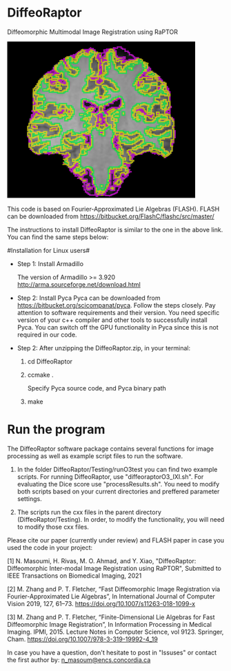 # DiffeoRaptor
Diffeomorphic Multimodal Image Registration using RaPTOR

![alt text](https://github.com/nimamasoumi/DiffeoRaptor/blob/main/brain.png?raw=true)

This code is based on Fourier-Approximated Lie Algebras (FLASH). FLASH can be downloaded from https://bitbucket.org/FlashC/flashc/src/master/

The instructions to install DiffeoRaptor is similar to the one in the above link. You can find the same steps below:

#Installation for Linux users#

- Step 1:
  Install Armadillo
  
  The version of Armadillo >= 3.920
  http://arma.sourceforge.net/download.html

- Step 2:
  Install Pyca
  Pyca can be downloaded from https://bitbucket.org/scicompanat/pyca. 
  Follow the steps closely. Pay attention to software requirements and their version.
  You need specific version of your c++ compiler and other tools to successfully install Pyca.
  You can switch off the GPU functionality in Pyca since this is not required in our 
  code. 


- Step 2:
  After unzipping the DiffeoRaptor.zip, in your terminal:
  
  1) cd DiffeoRaptor
  
  2) ccmake .
  
     Specify Pyca source code, and Pyca binary path

  3) make 

# Run the program #

The DiffeoRaptor software package contains several functions for image processing as well as example script files to run the software.

1) In the folder DiffeoRaptor/Testing/runO3test you can find two example scripts. For running DiffeoRaptor, use "diffeoraptorO3_IXI.sh". For evaluating the Dice score use "processResults.sh". You need to modify both scripts based on your current directories and preffered parameter settings.

2) The scripts run the cxx files in the parent directory (DiffeoRaptor/Testing). In order, to modify the functionality, you will need to modify those cxx files.

Please cite our paper (currently under review) and FLASH paper in case you used the code in your project:

[1] N. Masoumi, H. Rivas, M. O. Ahmad, and Y. Xiao, "DiffeoRaptor: Diffeomorphic Inter-modal Image Registration using RaPTOR", Submitted to IEEE Transactions on Biomedical Imaging, 2021

[2] M. Zhang and P. T. Fletcher, “Fast Diffeomorphic Image Registration via Fourier-Approximated Lie Algebras”, In International Journal of Computer Vision 2019, 127, 61–73. https://doi.org/10.1007/s11263-018-1099-x

[3] M. Zhang and P. T. Fletcher, “Finite-Dimensional Lie Algebras for Fast Diffeomorphic Image Registration”, In Information Processing in Medical Imaging. IPMI, 2015. Lecture Notes in Computer Science, vol 9123. Springer, Cham. https://doi.org/10.1007/978-3-319-19992-4_19

In case you have a question, don't hesitate to post in "Issuses" or contact the first author by:
n_masoum@encs.concordia.ca

